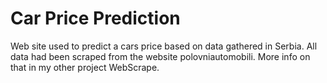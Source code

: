 # Car Price Prediction
Web site used to predict a cars price based on data gathered in Serbia. 
All data had been scraped from the website polovniautomobili. 
More info on that in my other project WebScrape.
